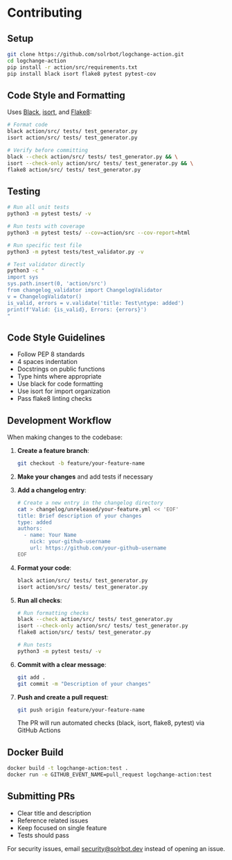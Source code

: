 # Contributing

## Setup

```bash
git clone https://github.com/solrbot/logchange-action.git
cd logchange-action
pip install -r action/src/requirements.txt
pip install black isort flake8 pytest pytest-cov
```

## Code Style and Formatting

Uses [Black](https://github.com/psf/black), [isort](https://pycqa.github.io/isort/), and [Flake8](https://flake8.pycqa.org/):

```bash
# Format code
black action/src/ tests/ test_generator.py
isort action/src/ tests/ test_generator.py

# Verify before committing
black --check action/src/ tests/ test_generator.py && \
isort --check-only action/src/ tests/ test_generator.py && \
flake8 action/src/ tests/ test_generator.py
```

## Testing

```bash
# Run all unit tests
python3 -m pytest tests/ -v

# Run tests with coverage
python3 -m pytest tests/ --cov=action/src --cov-report=html

# Run specific test file
python3 -m pytest tests/test_validator.py -v

# Test validator directly
python3 -c "
import sys
sys.path.insert(0, 'action/src')
from changelog_validator import ChangelogValidator
v = ChangelogValidator()
is_valid, errors = v.validate('title: Test\ntype: added')
print(f'Valid: {is_valid}, Errors: {errors}')
"
```

## Code Style Guidelines

- Follow PEP 8 standards
- 4 spaces indentation
- Docstrings on public functions
- Type hints where appropriate
- Use black for code formatting
- Use isort for import organization
- Pass flake8 linting checks

## Development Workflow

When making changes to the codebase:

1. **Create a feature branch**:
   ```bash
   git checkout -b feature/your-feature-name
   ```

2. **Make your changes** and add tests if necessary

3. **Add a changelog entry**:
   ```bash
   # Create a new entry in the changelog directory
   cat > changelog/unreleased/your-feature.yml << 'EOF'
   title: Brief description of your changes
   type: added
   authors:
     - name: Your Name
       nick: your-github-username
       url: https://github.com/your-github-username
   EOF
   ```

4. **Format your code**:
   ```bash
   black action/src/ tests/ test_generator.py
   isort action/src/ tests/ test_generator.py
   ```

5. **Run all checks**:
   ```bash
   # Run formatting checks
   black --check action/src/ tests/ test_generator.py
   isort --check-only action/src/ tests/ test_generator.py
   flake8 action/src/ tests/ test_generator.py

   # Run tests
   python3 -m pytest tests/ -v
   ```

6. **Commit with a clear message**:
   ```bash
   git add .
   git commit -m "Description of your changes"
   ```

7. **Push and create a pull request**:
   ```bash
   git push origin feature/your-feature-name
   ```

   The PR will run automated checks (black, isort, flake8, pytest) via GitHub Actions

## Docker Build

```bash
docker build -t logchange-action:test .
docker run -e GITHUB_EVENT_NAME=pull_request logchange-action:test
```

## Submitting PRs

- Clear title and description
- Reference related issues
- Keep focused on single feature
- Tests should pass

For security issues, email security@solrbot.dev instead of opening an issue.
